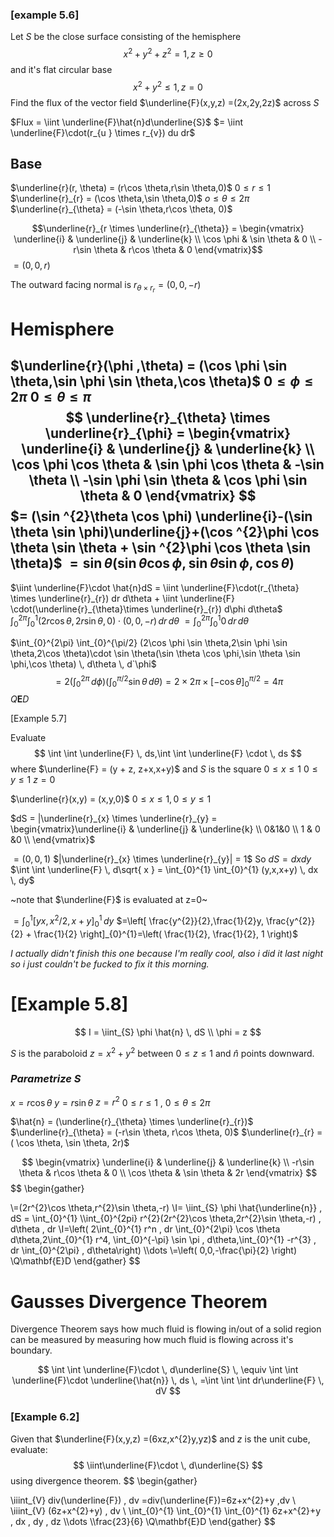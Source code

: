 ### [example 5.6]
Let $S$ be the close surface consisting of the hemisphere 
$$x^2 + y^2 + z^2 = 1,z\geq0$$
and it's flat circular base $$x^{2} + y^{2} \leq 1,z=0$$
Find the flux of the vector field $\underline{F}(x,y,z) =(2x,2y,2z)$ across $S$

$Flux = \iint \underline{F}\hat{n}d\underline{S}$
$= \iint \underline{F}\cdot(r_{u } \times r_{v}) du dr$

<h2>Base</h2>


$\underline{r}(r, \theta) = (r\cos \theta,r\sin \theta,0)$  $0\leq r \leq 1$
$\underline{r}_{r} = (\cos \theta,\sin \theta,0)$  $o \leq \theta \leq 2\pi$
$\underline{r}_{\theta} = (-\sin \theta,r\cos \theta, 0)$

$$\underline{r}_{r \times \underline{r}_{\theta}} = \begin{vmatrix}
\underline{i} & \underline{j} & \underline{k}  \\
\cos \phi & \sin \theta & 0 \\
-r\sin \theta & r\cos \theta & 0
\end{vmatrix}$$
$=(0,0,r)$

The outward facing normal is $r_{\theta \times r_{r}} = (0,0,-r)$

<H1> Hemisphere</H1>


$\underline{r}(\phi ,\theta) = (\cos \phi \sin \theta,\sin \phi \sin \theta,\cos \theta)$  $0\leq \phi\leq 2\pi$  $0\leq \theta\leq \pi$
$$
\underline{r}_{\theta} \times \underline{r}_{\phi} = \begin{vmatrix}
\underline{i} & \underline{j} & \underline{k} \\
\cos \phi \cos \theta & \sin \phi \cos \theta & -\sin \theta \\
-\sin \phi \sin \theta &  \cos \phi \sin \theta & 0
\end{vmatrix}
$$
$= (\sin ^{2}\theta \cos \phi) \underline{i}-(\sin \theta \sin \phi)\underline{j}+(\cos ^{2}\phi \cos \theta \sin \theta + \sin ^{2}\phi \cos \theta \sin \theta)$
$= \sin \theta(\sin \theta \cos \phi ,\sin \theta \sin \phi, \cos \theta)$
-------------------------------------------------
$\iint \underline{F}\cdot \hat{n}dS = \iint \underline{F}\cdot(r_{\theta} \times \underline{r}_{r}) dr d\theta + \iint \underline{F} \cdot(\underline{r}_{\theta}\times \underline{r}_{r}) d\phi d\theta$
$\int_{0}^{2\pi} \int_{0}^{1} (2r\cos \theta,2r\sin \theta,0)\cdot (0,0,-r) \, dr \, d\theta$
$=\int_{0}^{2\pi} \int_{0}^{1} 0 \, dr \, d\theta$

$\int_{0}^{2\pi} \int_{0}^{\pi/2} (2\cos \phi \sin \theta,2\sin \phi \sin \theta,2\cos \theta)\cdot \sin \theta(\sin \theta \cos \phi,\sin \theta \sin \phi,\cos \theta) \, d\theta \, d`\phi$
$$
=2\left( \int_{0}^{2\pi}  \, d\phi  \right) \left( \int_{0}^{\pi/2} \sin \theta \, d\theta  \right)=2\times2\pi \times[-\cos \theta]_{0}^{\pi/2}
=4\pi
$$
$Q\mathbf{E}D$


[Example 5.7]

Evaluate $$
\int  \int \underline{F}   \, ds,\int  \int \underline{F} \cdot  \, ds
$$
where $\underline{F} = (y + z, z+x,x+y)$ and $S$ is the square 
$0\leq x\leq 1$
$0\leq y\leq 1$
$z=0$

$\underline{r}(x,y) = (x,y,0)$
$0\leq x\leq 1, 0\leq y\leq 1$

$dS = |\underline{r}_{x} \times \underline{r}_{y} = \begin{vmatrix}\underline{i} & \underline{j} & \underline{k} \\ 0&1&0  \\ 1 & 0 &0 \\ \end{vmatrix}$

$=(0,0,1)$
$|\underline{r}_{x} \times \underline{r}_{y}| = 1$  So   $dS = dxdy$
$\int  \int \underline{F} \, d\sqrt{ x } = \int_{0}^{1} \int_{0}^{1} (y,x,x+y) \, dx \, dy$

~note that $\underline{F}$ is evaluated at z=0~

$=\int_{0}^{1} [yx,x^{2}/2,x+y]_{0}^1 \, dy$
$=\left[ \frac{y^{2}}{2},\frac{1}{2}y, \frac{y^{2}}{2} + \frac{1}{2} \right]_{0}^{1}=\left( \frac{1}{2}, \frac{1}{2}, 1 \right)$

_I actually didn't finish this one because I'm really cool, also i did it last night so i just couldn't be fucked to fix it this morning._



# [Example 5.8]

$$
I = \iint_{S} \phi \hat{n} \, dS 
\\ \phi = z
$$

$S$ is the paraboloid $z=x^{2} +y^{2}$ between $0\leq z\leq 1$ and $\hat{n}$ points downward.

### *Parametrize $S$*

$x = r\cos \theta$
$y=r\sin \theta$
$z = r^{2}$     $0\leq r \leq 1$      ,   $0\leq \theta\leq 2\pi$

$\hat{n} = (\underline{r}_{\theta} \times \underline{r}_{r})$
$\underline{r}_{\theta} = (-r\sin \theta, r\cos \theta, 0)$
$\underline{r}_{r} = ( \cos \theta, \sin \theta, 2r)$

$$
\begin{vmatrix}
\underline{i} & \underline{j} & \underline{k} \\
-r\sin \theta & r\cos \theta & 0 \\
\cos \theta & \sin \theta & 2r 
\end{vmatrix}
$$
$$
\begin{gather}


\\=(2r^{2}\cos \theta,r^{2}\sin \theta,-r)
\\I= \iint_{S} \phi \hat{\underline{n}} \, dS = \int_{0}^{1} \\\int_{0}^{2pi} r^{2}(2r^{2}\cos \theta,2r^{2}\sin \theta,-r)  \, d\theta \, dr
\\I=\left( 2\int_{0}^{1} r^n \, dr \int_{0}^{2\pi} \cos \theta d\theta,2\int_{0}^{1} r^4\, \int_{0}^{-\pi} \sin \pi \, d\theta,\int_{0}^{1} -r^{3} \, dr \int_{0}^{2\pi}  \, d\theta\right)
\\\dots
\\=\left( 0,0,-\frac{\pi}{2} \right)
\\Q\mathbf{E}D
\end{gather}
$$




# Gausses Divergence Theorem

Divergence Theorem says how much fluid is flowing in/out of a solid region can be measured by measuring how much fluid is flowing across it's boundary.

$$
\int \int \underline{F}\cdot \, d\underline{S}  \, \equiv \int \int \underline{F}\cdot \underline{\hat{n}} \, ds  \, =\int \int \int dr\underline{F} \, dV
$$

### [Example 6.2]

Given that $\underline{F}(x,y,z) =(6xz,x^{2}y,yz)$ and $z$ is the unit cube, evaluate:$$
\iint\underline{F}\cdot \, d\underline{S}
$$
using divergence theorem.
$$
\begin{gather}


\iiint_{V} div(\underline{F}) \, dv
=div(\underline{F})=6z+x^{2}+y \,dv
\\ \iiint_{V} (6z+x^{2}+y) \, dv
\\ \int_{0}^{1} \int_{0}^{1} \int_{0}^{1} 6z+x^{2}+y \, dx \, dy \, dz
\\\dots
\\\frac{23}{6}
\\Q\mathbf{E}D
\end{gather}
$$

